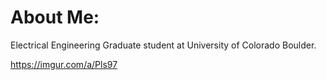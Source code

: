#  About Me:
Electrical Engineering Graduate student at University of Colorado Boulder.<br>

https://imgur.com/a/Pls97
